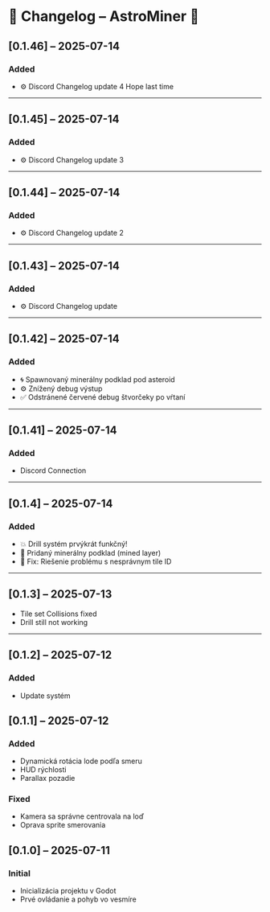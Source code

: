 # 📜 Changelog – AstroMiner 🚀

## [0.1.46] – 2025-07-14
### Added
- ⚙️ Discord Changelog update 4 Hope last time

---
## [0.1.45] – 2025-07-14
### Added
- ⚙️ Discord Changelog update 3

---

## [0.1.44] – 2025-07-14
### Added
- ⚙️ Discord Changelog update 2

---

## [0.1.43] – 2025-07-14
### Added
- ⚙️ Discord Changelog update

---

## [0.1.42] – 2025-07-14
### Added
- 🌀 Spawnovaný minerálny podklad pod asteroid
- ⚙️ Znížený debug výstup
- ✅ Odstránené červené debug štvorčeky po vŕtaní

---

## [0.1.41] – 2025-07-14
### Added
- Discord Connection

---

## [0.1.4] – 2025-07-14
### Added
- 💥 Drill systém prvýkrát funkčný!
- 🎨 Pridaný minerálny podklad (mined layer)
- 🐛 Fix: Riešenie problému s nesprávnym tile ID

---

## [0.1.3] – 2025-07-13
- Tile set Collisions fixed
- Drill still not working

---

## [0.1.2] – 2025-07-12
### Added
- Update systém

## [0.1.1] – 2025-07-12
### Added
- Dynamická rotácia lode podľa smeru
- HUD rýchlosti
- Parallax pozadie

### Fixed
- Kamera sa správne centrovala na loď
- Oprava sprite smerovania

## [0.1.0] – 2025-07-11
### Initial
- Inicializácia projektu v Godot
- Prvé ovládanie a pohyb vo vesmíre